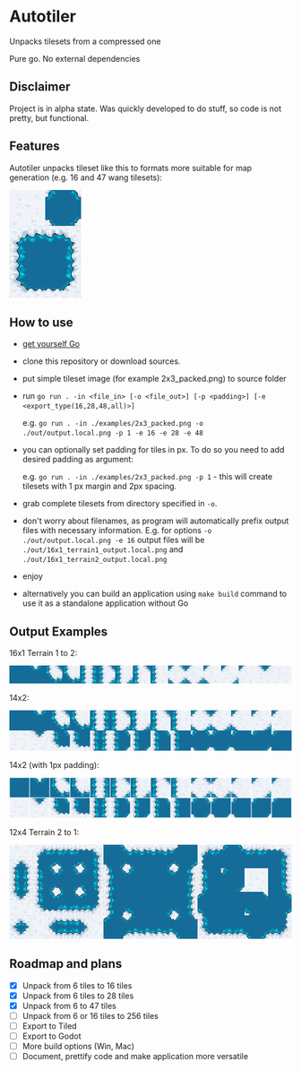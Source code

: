 # Autotiler
Unpacks tilesets from a compressed one

Pure go. No external dependencies

## Disclaimer

Project is in alpha state. Was quickly developed to do stuff, so code is not pretty, but functional.

## Features

Autotiler unpacks tileset like this to formats more suitable for map generation (e.g. 16 and 47 wang tilesets):

![packed](./examples/2x3_packed.png)

## How to use
* [get yourself Go](https://go.dev/doc/install)
* clone this repository or download sources.
* put simple tileset image (for example 2x3_packed.png) to source folder
* run ```go run . -in <file_in> [-o <file_out>] [-p <padding>] [-e <export_type(16,28,48,all)>]```

  e.g. ```go run . -in ./examples/2x3_packed.png -o ./out/output.local.png -p 1 -e 16 -e 28 -e 48```
* you can optionally set padding for tiles in px. To do so you need to add desired padding as argument:

  e.g. ```go run . -in ./examples/2x3_packed.png -p 1``` - this will create tilesets with 1 px margin and 2px spacing.
* grab complete tilesets from directory specified in `-o`.
* don't worry about filenames, as program will automatically prefix output files with necessary information. E.g. for options `-o ./out/output.local.png -e 16` output files will be `./out/16x1_terrain1_output.local.png` and `./out/16x1_terrain2_output.local.png`
* enjoy
* alternatively you can build an application using `make build` command to use it as a standalone application without Go

## Output Examples

16x1 Terrain 1 to 2:

![16x1_T1](examples/output/tileset/16x1_terrain1_output.png)

14x2:

![14x2](examples/output/tileset/14x2_output.png)

14x2 (with 1px padding):

![14x2_padding](examples/output/tileset/14x2_output.padding.png)

12x4 Terrain 2 to 1:

![12x4_T1](examples/output/tileset/12x4_terrain2_output.png)

## Roadmap and plans
- [x] Unpack from 6 tiles to 16 tiles
- [x] Unpack from 6 tiles to 28 tiles
- [x] Unpack from 6 to 47 tiles
- [ ] Unpack from 6 or 16 tiles to 256 tiles
- [ ] Export to Tiled
- [ ] Export to Godot
- [ ] More build options (Win, Mac)
- [ ] Document, prettify code and make application more versatile